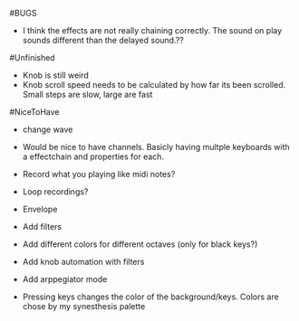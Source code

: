 

#BUGS

- I think the effects are not really chaining correctly. The sound on play sounds different than the delayed sound.??

#Unfinished

- Knob is still weird
- Knob scroll speed needs to be calculated by how far its been scrolled. Small steps are slow, large are fast


#NiceToHave

- change wave

- Would be nice to have channels. Basicly having multple keyboards with a effectchain and properties for each.

- Record what you playing like midi notes?

- Loop recordings?

- Envelope

- Add filters

- Add different colors for different octaves (only for black keys?)

- Add knob automation with filters
- Add arppegiator mode

- Pressing keys changes the color of the background/keys. Colors are chose by my synesthesis palette
